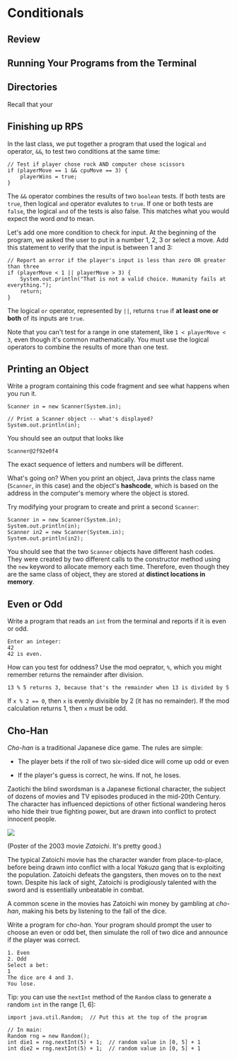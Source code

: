 # Conditionals

## Review

## Running Your Programs from the Terminal

## Directories

Recall that your 

## Finishing up RPS

In the last class, we put together a program that used the logical `and` operator, `&&`, to test two conditions at the same time:

```
// Test if player chose rock AND computer chose scissors
if (playerMove == 1 && cpuMove == 3) {
    playerWins = true;
}
```

The `&&` operator combines the results of two `boolean` tests. If both tests are `true`, then logical `and` operator evalutes to `true`. If one or both tests are `false`, the logical `and` of the tests is also false. This matches what you would expect the word *and* to mean.

Let's add one more condition to check for input. At the beginning of the program, we asked the user to put in a number 1, 2, 3 or select a move. Add this statement to verify that the input is between 1 and 3:

```
// Report an error if the player's input is less than zero OR greater than three
if (playerMove < 1 || playerMove > 3) {
    System.out.println("That is not a valid choice. Humanity fails at everything.");
    return;
}
```

The logical `or` operator, represented by `||`, returns `true` if **at least one or both** of its inputs are `true`.

Note that you can't test for a range in one statement, like `1 < playerMove < 3`, even though it's common mathematically. You must use
the logical operators to combine the results of more than one test.


## Printing an Object

Write a program containing this code fragment and see what happens when you run it.

```
Scanner in = new Scanner(System.in);

// Print a Scanner object -- what's displayed?
System.out.println(in);
```

You should see an output that looks like

```
Scanner@2f92e0f4
```

The exact sequence of letters and numbers will be different.

What's going on? When you print an object, Java prints the class name (`Scanner`, in this case) and the object's **hashcode**, which is based on the address in the computer's memory where the object is stored.

Try modifying your program to create and print a second `Scanner`:

```
Scanner in = new Scanner(System.in);
System.out.println(in);
Scanner in2 = new Scanner(System.in);
System.out.println(in2);
```

You should see that the two `Scanner` objects have different hash codes. They were created by two different calls to the constructor method using the `new` keyword to allocate memory each time. Therefore, even though they are the same class of object, they are stored at **distinct locations in memory**.


## Even or Odd

Write a program that reads an `int` from the terminal and reports if it is even or odd.

```
Enter an integer:
42
42 is even.
```

How can you test for oddness? Use the mod oeprator, `%`, which you might remember returns the remainder after division.

```
13 % 5 returns 3, because that's the remainder when 13 is divided by 5
```

If `x % 2 == 0`, then `x` is evenly divisible by 2 (it has no remainder). If the mod calculation returns 1, then `x` must be odd.


## Cho-Han

*Cho-han* is a traditional Japanese dice game. The rules are simple:

- The player bets if the roll of two six-sided dice will come up odd or even

- If the player's guess is correct, he wins. If not, he loses.

Zaotichi the blind swordsman is a Japanese fictional character, the subject of dozens of movies and TV episodes produced in the mid-20th Century. The character has influenced depictions of other fictional wandering heros who hide their true fighting power, but are drawn into conflict to protect innocent people.

![](https://upload.wikimedia.org/wikipedia/en/f/f0/Zatoichi_017.jpg)

(Poster of the 2003 movie *Zatoichi*. It's pretty good.)

The typical Zatoichi movie has the character wander from place-to-place, before being drawn into conflict with a local *Yakuza* gang that is exploiting the population. Zatoichi defeats the gangsters, then moves on to the next town. Despite his lack of sight, Zatoichi is prodigiously talented with the sword and is essentially unbeatable in combat.

A common scene in the movies has Zatoichi win money by gambling at *cho-han*, making his bets by listening to the fall of the dice.

Write a program for *cho-han*. Your program should prompt the user to choose an even or odd bet, then simulate the roll of two dice and announce if the player was correct.

```
1. Even
2. Odd
Select a bet:
1
The dice are 4 and 3.
You lose.
```

Tip: you can use the `nextInt` method of the `Random` class to generate a random `int` in the range [1, 6]:

```
import java.util.Random;  // Put this at the top of the program

// In main:
Random rng = new Random();
int die1 = rng.nextInt(5) + 1;  // random value in [0, 5] + 1
int die2 = rng.nextInt(5) + 1;  // random value in [0, 5] + 1
```

